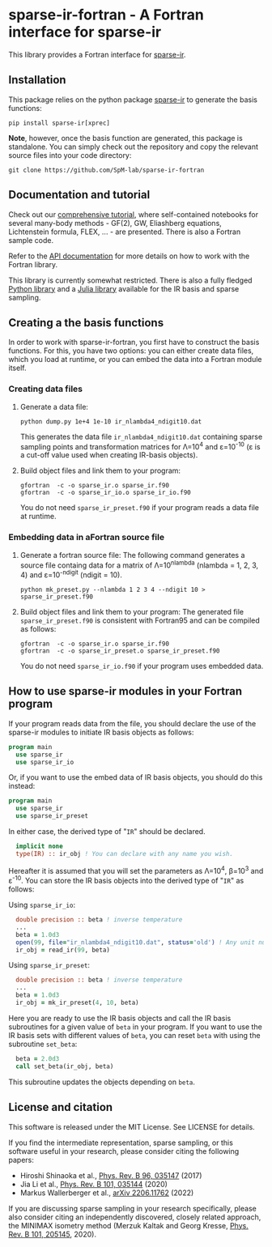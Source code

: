sparse-ir-fortran - A Fortran interface for sparse-ir
=====================================================

This library provides a Fortran interface for [sparse-ir].  

[sparse-ir]: https://github.com/SpM-lab/sparse-ir


Installation
------------
This package relies on the python package [sparse-ir] to generate the basis
functions:

    pip install sparse-ir[xprec]

**Note**, however, once the basis function are generated, this package is
standalone.  You can simply check out the repository and copy the relevant
source files into your code directory:

    git clone https://github.com/SpM-lab/sparse-ir-fortran


Documentation and tutorial
--------------------------
Check out our [comprehensive tutorial], where self-contained
notebooks for several many-body methods - GF(2), GW, Eliashberg equations,
Lichtenstein formula, FLEX, ... - are presented.  There is also a Fortran
sample code.

Refer to the [API documentation] for more details on how to work
with the Fortran library.

This library is currently somewhat restricted.  There is also a fully
fledged  [Python library] and a [Julia library] available for the IR basis
and sparse sampling.

[comprehensive tutorial]: https://spm-lab.github.io/sparse-ir-tutorial
[API documentation]: https://spm-lab.github.io/sparse-ir-fortran
[Python library]: https://github.com/SpM-lab/sparse-ir
[Julia library]: https://github.com/SpM-lab/SparseIR.jl


Creating a the basis functions
------------------------------
In order to work with sparse-ir-fortran, you first have to construct the
basis functions.  For this, you have two options: you can either create
data files, which you load at runtime, or you can embed the data into
a Fortran module itself.

### Creating data files

 1. Generate a data file:

        python dump.py 1e+4 1e-10 ir_nlambda4_ndigit10.dat

    This generates the data file `ir_nlambda4_ndigit10.dat` containing sparse
    sampling points and transformation matrices for Λ=10<sup>4</sup> and
    ε=10<sup>-10</sup>  (ε is a cut-off value used when creating IR-basis
    objects).

 2. Build object files and link them to your program:

        gfortran  -c -o sparse_ir.o sparse_ir.f90
        gfortran  -c -o sparse_ir_io.o sparse_ir_io.f90

    You do not need `sparse_ir_preset.f90` if your program reads a data file at
    runtime.

### Embedding data in aFortran source file

 1. Generate a fortran source file:  The following command generates a source
    file containg data for a matrix of Λ=10<sup>nlambda</sup>
    (nlambda = 1, 2, 3, 4) and ε=10<sup>-ndigit</sup> (ndigit = 10).

        python mk_preset.py --nlambda 1 2 3 4 --ndigit 10 > sparse_ir_preset.f90

 2. Build object files and link them to your program:  The generated file 
    `sparse_ir_preset.f90` is consistent with Fortran95 and can be compiled 
    as follows:

        gfortran  -c -o sparse_ir.o sparse_ir.f90
        gfortran  -c -o sparse_ir_preset.o sparse_ir_preset.f90

    You do not need `sparse_ir_io.f90` if your program uses embedded data.


How to use sparse-ir modules in your Fortran program
----------------------------------------------------
If your program reads data from the file, you should declare the use of the
sparse-ir modules to initiate IR basis objects as follows:

```fortran
program main
  use sparse_ir
  use sparse_ir_io
```

Or, if you want to use the embed data of IR basis objects, you should do this
instead:

```fortran
program main
  use sparse_ir
  use sparse_ir_preset
```

In either case, the derived type of "`IR`" should be declared.

```fortran
  implicit none
  type(IR) :: ir_obj ! You can declare with any name you wish.
```

Hereafter it is assumed that you will set the parameters as Λ=10<sup>4</sup>, 
β=10<sup>3</sup> and ε<sup>-10</sup>.  You can store the IR basis objects into
the derived type of "`IR`" as follows:

Using `sparse_ir_io`:

```fortran
  double precision :: beta ! inverse temperature
  ...
  beta = 1.0d3
  open(99, file="ir_nlambda4_ndigit10.dat", status='old') ! Any unit number is OK.
  ir_obj = read_ir(99, beta)
```

Using `sparse_ir_preset`:

```fortran
  double precision :: beta ! inverse temperature
  ...
  beta = 1.0d3
  ir_obj = mk_ir_preset(4, 10, beta)
```

Here you are ready to use the IR basis objects and call the IR basis subroutines
for a given value of `beta` in your program. If you want to use the IR basis
sets with different values of `beta`, you can reset `beta` with using the
subroutine `set_beta`:

```fortran
  beta = 2.0d3
  call set_beta(ir_obj, beta)
```

This subroutine updates the objects depending on `beta`.

License and citation
--------------------
This software is released under the MIT License.  See LICENSE for details.

If you find the intermediate representation, sparse sampling, or this software
useful in your research, please consider citing the following papers:

 - Hiroshi Shinaoka et al., [Phys. Rev. B 96, 035147]  (2017)
 - Jia Li et al., [Phys. Rev. B 101, 035144] (2020)
 - Markus Wallerberger et al., [arXiv 2206.11762] (2022)

If you are discussing sparse sampling in your research specifically, please
also consider citing an independently discovered, closely related approach, the
MINIMAX isometry method (Merzuk Kaltak and Georg Kresse,
[Phys. Rev. B 101, 205145], 2020).

[Phys. Rev. B 96, 035147]: https://doi.org/10.1103/PhysRevB.96.035147
[Phys. Rev. B 101, 035144]: https://doi.org/10.1103/PhysRevB.101.035144
[arXiv 2206.11762]: https://doi.org/10.48550/arXiv.2206.11762
[Phys. Rev. B 101, 205145]: https://doi.org/10.1103/PhysRevB.101.205145
